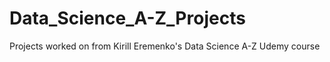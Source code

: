 # Data_Science_A-Z_Projects
Projects worked on from Kirill Eremenko's Data Science A-Z Udemy course
